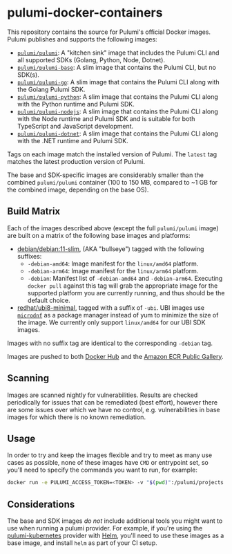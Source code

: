 # pulumi-docker-containers

This repository contains the source for Pulumi's official Docker images.  Pulumi publishes and supports the following images:

- [`pulumi/pulumi`](https://hub.docker.com/r/pulumi/pulumi): A "kitchen sink" image that includes the Pulumi CLI and all supported SDKs (Golang, Python, Node, Dotnet).
- [`pulumi/pulumi-base`](https://hub.docker.com/r/pulumi/pulumi-base): A slim image that contains the Pulumi CLI, but no SDK(s).
- [`pulumi/pulumi-go`](https://hub.docker.com/r/pulumi/pulumi-go): A slim image that contains the Pulumi CLI along with the Golang Pulumi SDK.
- [`pulumi/pulumi-python`](https://hub.docker.com/r/pulumi/pulumi-python): A slim image that contains the Pulumi CLI along with the Python runtime and Pulumi SDK.
- [`pulumi/pulumi-nodejs`](https://hub.docker.com/r/pulumi/pulumi-nodejs): A slim image that contains the Pulumi CLI along with the Node runtime and Pulumi SDK and is suitable for both TypeScript and JavaScript development.
- [`pulumi/pulumi-dotnet`](https://hub.docker.com/r/pulumi/pulumi-dotnet): A slim image that contains the Pulumi CLI along with the .NET runtime and Pulumi SDK.

Tags on each image match the installed version of Pulumi.  The `latest` tag matches the latest production version of Pulumi.

The base and SDK-specific images are considerably smaller than the combined `pulumi/pulumi` container (100 to 150 MB, compared to ~1 GB for the combined image, depending on the base OS).

## Build Matrix

Each of the images described above (except the full `pulumi/pulumi` image) are built on a matrix of the following base images and platforms:

- [debian/debian:11-slim](https://github.com/debuerreotype/docker-debian-artifacts/blob/d99a48edaa18ad2bbb260c388b274c8c093f2d32/bullseye/slim/Dockerfile), (AKA "bullseye") tagged with the following suffixes:
  - `-debian-amd64`: Image manifest for the `linux/amd64` platform.
  - `-debian-arm64`: Image manifest for the `linux/arm64` platform.
  - `-debian`:  Manifest list of `-debian-amd64` and `-debian-arm64`.  Executing `docker pull` against this tag will grab the appropriate image for the supported platform you are currently running, and thus should be the default choice.
- [redhat/ubi8-minimal](https://hub.docker.com/r/redhat/ubi8-minimal), tagged with a suffix of `-ubi`.  UBI images use [`microdnf`](https://github.com/rpm-software-management/microdnf) as a package manager instead of yum to minimize the size of the image.  We currently only support `linux/amd64` for our UBI SDK images.

Images with no suffix tag are identical to the corresponding `-debian` tag.

Images are pushed to both [Docker Hub](https://hub.docker.com/u/pulumi) and the [Amazon ECR Public Gallery](https://gallery.ecr.aws/pulumi/).

## Scanning

Images are scanned nightly for vulnerabilities.  Results are checked periodically for issues that can be remediated (best effort), however there are some issues over which we have no control, e.g. vulnerabilities in base images for which there is no known remediation.

## Usage

In order to try and keep the images flexible and try to meet as many use cases as possible, none of these images have `CMD` or entrypoint set, so you'll need to specify the commands you want to run, for example:

```bash
docker run -e PULUMI_ACCESS_TOKEN=<TOKEN> -v "$(pwd)":/pulumi/projects $IMG /bin/bash -c "npm ci && pulumi preview -s <stackname>"
```

## Considerations

The base and SDK images _do not_ include additional tools you might want to use when running a pulumi provider. For example, if you're using the [pulumi-kubernetes](https://github.com/pulumi/pulumi-kubernetes) provider with [Helm](https://helm.sh/), you'll need to use these images as a base image, and install `helm` as part of your CI setup.
